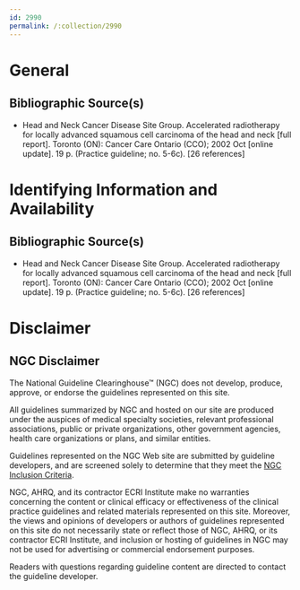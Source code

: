 ```yaml
---
id: 2990
permalink: /:collection/2990
---
```


# General

## Bibliographic Source(s)

- Head and Neck Cancer Disease Site Group. Accelerated radiotherapy for locally advanced squamous cell carcinoma of the head and neck [full report]. Toronto (ON): Cancer Care Ontario (CCO); 2002 Oct [online update]. 19 p. (Practice guideline; no. 5-6c). [26 references]

# Identifying Information and Availability

## Bibliographic Source(s)

- Head and Neck Cancer Disease Site Group. Accelerated radiotherapy for locally advanced squamous cell carcinoma of the head and neck [full report]. Toronto (ON): Cancer Care Ontario (CCO); 2002 Oct [online update]. 19 p. (Practice guideline; no. 5-6c). [26 references]

# Disclaimer

## NGC Disclaimer

The National Guideline Clearinghouse™ (NGC) does not develop, produce, approve, or endorse the guidelines represented on this site.

All guidelines summarized by NGC and hosted on our site are produced under the auspices of medical specialty societies, relevant professional associations, public or private organizations, other government agencies, health care organizations or plans, and similar entities.

Guidelines represented on the NGC Web site are submitted by guideline developers, and are screened solely to determine that they meet the [NGC Inclusion Criteria](/help-and-about/summaries/inclusion-criteria).

NGC, AHRQ, and its contractor ECRI Institute make no warranties concerning the content or clinical efficacy or effectiveness of the clinical practice guidelines and related materials represented on this site. Moreover, the views and opinions of developers or authors of guidelines represented on this site do not necessarily state or reflect those of NGC, AHRQ, or its contractor ECRI Institute, and inclusion or hosting of guidelines in NGC may not be used for advertising or commercial endorsement purposes.

Readers with questions regarding guideline content are directed to contact the guideline developer.

